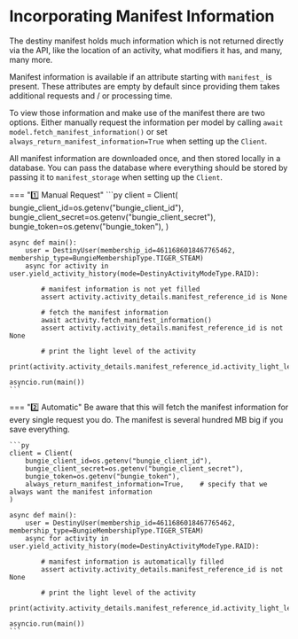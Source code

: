 # Incorporating Manifest Information

The destiny manifest holds much information which is not returned directly via the API, like the location of an activity, what modifiers it has, and many, many more.

Manifest information is available if an attribute starting with `manifest_` is present. These attributes are empty by default since providing them takes additional requests and / or processing time.

To view those information and make use of the manifest there are two options. Either manually request the information per model by calling `await model.fetch_manifest_information()` or set `always_return_manifest_information=True` when setting up the `Client`.

All manifest information are downloaded once, and then stored locally in a database. You can pass the database where everything should be stored by passing it to `manifest_storage` when setting up the `Client`.

=== ":one: Manual Request"
    ```py
    client = Client(
        bungie_client_id=os.getenv("bungie_client_id"),
        bungie_client_secret=os.getenv("bungie_client_secret"),
        bungie_token=os.getenv("bungie_token"),
    )

    async def main():
        user = DestinyUser(membership_id=4611686018467765462, membership_type=BungieMembershipType.TIGER_STEAM)
        async for activity in user.yield_activity_history(mode=DestinyActivityModeType.RAID):

            # manifest information is not yet filled
            assert activity.activity_details.manifest_reference_id is None

            # fetch the manifest information
            await activity.fetch_manifest_information()
            assert activity.activity_details.manifest_reference_id is not None

            # print the light level of the activity
            print(activity.activity_details.manifest_reference_id.activity_light_level)

    asyncio.run(main())
    ```


=== ":two: Automatic"
    Be aware that this will fetch the manifest information for every single request you do. The manifest is several hundred MB big if you save everything.

    ```py
    client = Client(
        bungie_client_id=os.getenv("bungie_client_id"),
        bungie_client_secret=os.getenv("bungie_client_secret"),
        bungie_token=os.getenv("bungie_token"),
        always_return_manifest_information=True,    # specify that we always want the manifest information
    )

    async def main():
        user = DestinyUser(membership_id=4611686018467765462, membership_type=BungieMembershipType.TIGER_STEAM)
        async for activity in user.yield_activity_history(mode=DestinyActivityModeType.RAID):

            # manifest information is automatically filled
            assert activity.activity_details.manifest_reference_id is not None

            # print the light level of the activity
            print(activity.activity_details.manifest_reference_id.activity_light_level)

    asyncio.run(main())
    ```
